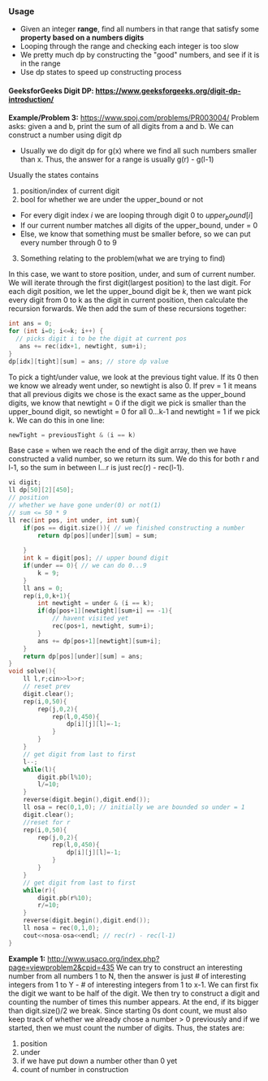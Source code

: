### Usage
- Given an integer **range**, find all numbers in that range that satisfy some **property based on a numbers digits**
- Looping through the range and checking each integer is too slow
- We pretty much dp by constructing the "good" numbers, and see if it is in the range
- Use dp states to speed up constructing process

#### GeeksforGeeks Digit DP: https://www.geeksforgeeks.org/digit-dp-introduction/
**Example/Problem 3:** https://www.spoj.com/problems/PR003004/
Problem asks: given a and b, print the sum of all digits from a and b.
We can construct a number using digit dp
- Usually we do digit dp for g(x) where we find all such numbers smaller than x. Thus, the answer for a range is usually g(r) - g(l-1)

Usually the states contains
1. position/index of current digit
2. bool for whether we are under the upper_bound or not
  - For every digit index $i$ we are looping through digit 0 to $upper_bound[i]$
  - If our current number matches all digits of the upper_bound, under = 0
  - Else, we know that something must be smaller before, so we can put every number through 0 to 9
3. Something relating to the problem(what we are trying to find)

In this case, we want to store position, under, and sum of current number. We will iterate through the first digit(largest position) to the last digit. For each digit position, we let the upper_bound digit be $k$, then we want pick every digit from 0 to k as the digit in current position, then calculate the recursion forwards. We then add the sum of these recursions together:
```cpp
int ans = 0;
for (int i=0; i<=k; i++) {
  // picks digit i to be the digit at current pos
   ans += rec(idx+1, newtight, sum+i);
}
dp[idx][tight][sum] = ans; // store dp value
```
To pick a tight/under value, we look at the previous tight value. If its 0 then we know we already went under, so newtight is also 0. If prev = 1 it means that all previous digits we chose is the exact same as the upper_bound digits, we know that newtight = 0 if the digit we pick is smaller than the upper_bound digit, so newtight = 0 for all 0...k-1 and newtight = 1 if we pick k.
We can do this in one line:
```cpp
newTight = previousTight & (i == k)
```
Base case = when we reach the end of the digit array, then we have constructed a valid number, so we return its sum.
We do this for both r and l-1, so the sum in between l...r is just rec(r) - rec(l-1).
```cpp
vi digit;
ll dp[50][2][450]; 
// position
// whether we have gone under(0) or not(1)
// sum <= 50 * 9
ll rec(int pos, int under, int sum){
    if(pos == digit.size()){ // we finished constructing a number
        return dp[pos][under][sum] = sum;
        
    }
    int k = digit[pos]; // upper bound digit
    if(under == 0){ // we can do 0...9
        k = 9;
    }
    ll ans = 0;
    rep(i,0,k+1){
        int newtight = under & (i == k);
        if(dp[pos+1][newtight][sum+i] == -1){
            // havent visited yet
            rec(pos+1, newtight, sum+i);
        }
        ans += dp[pos+1][newtight][sum+i];
    }
    return dp[pos][under][sum] = ans;
}
void solve(){
    ll l,r;cin>>l>>r;
    // reset prev
    digit.clear();
    rep(i,0,50){
        rep(j,0,2){
            rep(l,0,450){
                dp[i][j][l]=-1;
            }
        }
    }
    // get digit from last to first
    l--;
    while(l){
        digit.pb(l%10);
        l/=10;
    }
    reverse(digit.begin(),digit.end());
    ll osa = rec(0,1,0); // initially we are bounded so under = 1
    digit.clear();
    //reset for r
    rep(i,0,50){
        rep(j,0,2){
            rep(l,0,450){
                dp[i][j][l]=-1;
            }
        }
    }
    // get digit from last to first
    while(r){
        digit.pb(r%10);
        r/=10;
    }
    reverse(digit.begin(),digit.end());
    ll nosa = rec(0,1,0);
    cout<<nosa-osa<<endl; // rec(r) - rec(l-1)
}
```

**Example 1:** http://www.usaco.org/index.php?page=viewproblem2&cpid=435
We can try to construct an interesting number from all numbers 1 to N, then the answer is just # of interesting integers from 1 to Y - # of interesting integers from 1 to x-1.
We can first fix the digit we want to be half of the digit. We then try to construct a digit and counting the number of times this number appears. At the end, if its bigger than digit.size()/2 we break. Since starting 0s dont count, we must also keep track of whether we already chose a number > 0 previously and if we started, then we must count the number of digits. Thus, the states are:
1. position
2. under
3. if we have put down a number other than 0 yet
4. count of number in construction
```cpp

```
